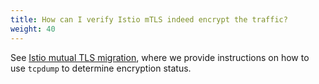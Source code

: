 ```yaml
---
title: How can I verify Istio mTLS indeed encrypt the traffic?
weight: 40
---
```


See [Istio mutual TLS migration](/docs/tasks/security/authentication/mtls-migration), where we
provide instructions on how to use `tcpdump` to determine encryption status.
